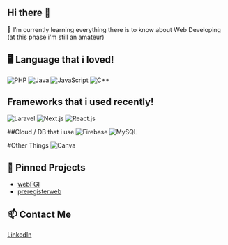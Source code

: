 ## Hi there 👋

🌱 I’m currently learning everything there is to know about Web Developing (at this phase i'm still an amateur)

## 🖥️ Language that i loved!
![PHP](https://img.shields.io/badge/-PHP-777BB4?logo=php&logoColor=white)
![Java](https://img.shields.io/badge/-Java-F89820?logo=java&logoColor=white)
![JavaScript]([https://img.shields.io/badge/-JavaScript-F7DF1E?logo=javascript&logoColor=222](https://img.shields.io/badge/JavaScript-323330?style=for-the-badge&logo=javascript&logoColor=F7DF1E))
![C++]([https://img.shields.io/badge/-C++-00599C?logo=c%2b%2b&logoColor=white](https://img.shields.io/badge/C%2B%2B-00599C?style=for-the-badge&logo=c%2B%2B&logoColor=white)) 

## Frameworks that i used recently!
![Laravel](https://img.shields.io/badge/-Laravel-FF2D20?logo=laravel&logoColor=white)
![Next.js]([https://img.shields.io/badge/-Node.js-339933?logo=next.js&logoColor=white](https://img.shields.io/badge/next%20js-000000?style=for-the-badge&logo=nextdotjs&logoColor=white))
![React.js]([https://img.shields.io/badge/-Node.js-339933?logo=react.js&logoColor=white](https://img.shields.io/badge/React-20232A?style=for-the-badge&logo=react&logoColor=61DAFB))

<!-- Cloud & DB -->
##Cloud / DB that i use
![Firebase](https://img.shields.io/badge/-Firebase-FFCA28?logo=firebase&logoColor=222)
![MySQL](https://img.shields.io/badge/-MySQL-4479A1?logo=mysql&logoColor=white)

#Other Things 
![Canva](https://img.shields.io/badge/Canva-%2300C4CC.svg?&style=for-the-badge&logo=Canva&logoColor=white)

## 📌 Pinned Projects
- [webFGI](https://github.com/randgit33/webFGI)
- [preregisterweb](https://github.com/randgit33/preregisterweb)
<!-- etc -->

## 📫 Contact Me
[LinkedIn](https://linkedin.com/in/randgfry/) 
